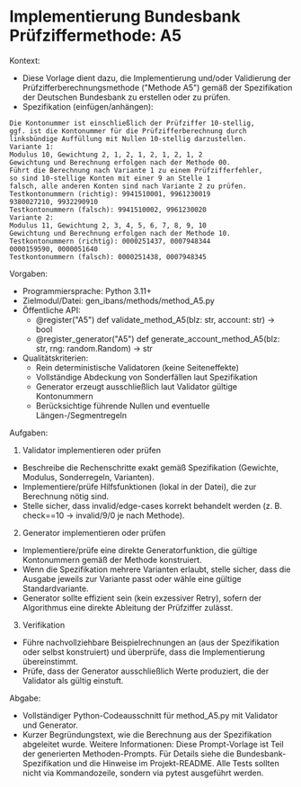 # Implementierung Bundesbank Prüfziffermethode: A5

Kontext:
- Diese Vorlage dient dazu, die Implementierung und/oder Validierung der Prüfzifferberechnungsmethode ("Methode A5") gemäß der Spezifikation der Deutschen Bundesbank zu erstellen oder zu prüfen.
- Spezifikation (einfügen/anhängen):

```Text
Die Kontonummer ist einschließlich der Prüfziffer 10-stellig,
ggf. ist die Kontonummer für die Prüfzifferberechnung durch
linksbündige Auffüllung mit Nullen 10-stellig darzustellen.
Variante 1:
Modulus 10, Gewichtung 2, 1, 2, 1, 2, 1, 2, 1, 2
Gewichtung und Berechnung erfolgen nach der Methode 00.
Führt die Berechnung nach Variante 1 zu einem Prüfzifferfehler,
so sind 10-stellige Konten mit einer 9 an Stelle 1
falsch, alle anderen Konten sind nach Variante 2 zu prüfen.
Testkontonummern (richtig): 9941510001, 9961230019
9380027210, 9932290910
Testkontonummern (falsch): 9941510002, 9961230020
Variante 2:
Modulus 11, Gewichtung 2, 3, 4, 5, 6, 7, 8, 9, 10
Gewichtung und Berechnung erfolgen nach der Methode 10.
Testkontonummern (richtig): 0000251437, 0007948344
0000159590, 0000051640
Testkontonummern (falsch): 0000251438, 0007948345
```

Vorgaben:
- Programmiersprache: Python 3.11+
- Zielmodul/Datei: gen_ibans/methods/method_A5.py
- Öffentliche API:
  - @register("A5") def validate_method_A5(blz: str, account: str) -> bool
  - @register_generator("A5") def generate_account_method_A5(blz: str, rng: random.Random) -> str
- Qualitätskriterien:
  - Rein deterministische Validatoren (keine Seiteneffekte)
  - Vollständige Abdeckung von Sonderfällen laut Spezifikation
  - Generator erzeugt ausschließlich laut Validator gültige Kontonummern
  - Berücksichtige führende Nullen und eventuelle Längen-/Segmentregeln

Aufgaben:
1) Validator implementieren oder prüfen
- Beschreibe die Rechenschritte exakt gemäß Spezifikation (Gewichte, Modulus, Sonderregeln, Varianten).
- Implementiere/prüfe Hilfsfunktionen (lokal in der Datei), die zur Berechnung nötig sind.
- Stelle sicher, dass invalid/edge-cases korrekt behandelt werden (z. B. check==10 -> invalid/9/0 je nach Methode).

2) Generator implementieren oder prüfen
- Implementiere/prüfe eine direkte Generatorfunktion, die gültige Kontonummern gemäß der Methode konstruiert.
- Wenn die Spezifikation mehrere Varianten erlaubt, stelle sicher, dass die Ausgabe jeweils zur Variante passt oder wähle eine gültige Standardvariante.
- Generator sollte effizient sein (kein exzessiver Retry), sofern der Algorithmus eine direkte Ableitung der Prüfziffer zulässt.

3) Verifikation
- Führe nachvollziehbare Beispielrechnungen an (aus der Spezifikation oder selbst konstruiert) und überprüfe, dass die Implementierung übereinstimmt.
- Prüfe, dass der Generator ausschließlich Werte produziert, die der Validator als gültig einstuft.

Abgabe:
- Vollständiger Python-Codeausschnitt für method_A5.py mit Validator und Generator.
- Kurzer Begründungstext, wie die Berechnung aus der Spezifikation abgeleitet wurde.
Weitere Informationen: Diese Prompt-Vorlage ist Teil der generierten Methoden-Prompts. Für Details siehe die Bundesbank-Spezifikation und die Hinweise im Projekt-README.
Alle Tests sollten nicht via Kommandozeile, sondern via pytest ausgeführt werden.
